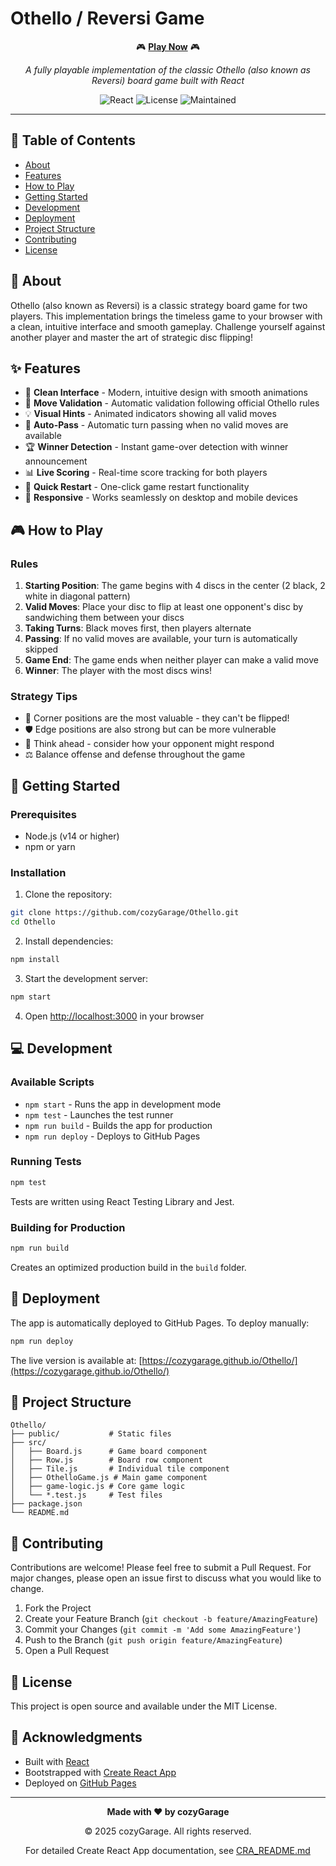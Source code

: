 # Othello / Reversi Game

<div align="center">

🎮 **[Play Now](https://cozygarage.github.io/Othello/)** 🎮

*A fully playable implementation of the classic Othello (also known as Reversi) board game built with React*

![React](https://img.shields.io/badge/React-18.2.0-blue?style=flat-square&logo=react)
![License](https://img.shields.io/badge/License-MIT-green?style=flat-square)
![Maintained](https://img.shields.io/badge/Maintained-Yes-brightgreen?style=flat-square)

</div>

---

## 📖 Table of Contents

- [About](#about)
- [Features](#features)
- [How to Play](#how-to-play)
- [Getting Started](#getting-started)
- [Development](#development)
- [Deployment](#deployment)
- [Project Structure](#project-structure)
- [Contributing](#contributing)
- [License](#license)

## 🎯 About

Othello (also known as Reversi) is a classic strategy board game for two players. This implementation brings the timeless game to your browser with a clean, intuitive interface and smooth gameplay. Challenge yourself against another player and master the art of strategic disc flipping!

## ✨ Features

- 🎨 **Clean Interface** - Modern, intuitive design with smooth animations
- 🎯 **Move Validation** - Automatic validation following official Othello rules
- 💡 **Visual Hints** - Animated indicators showing all valid moves
- 🔄 **Auto-Pass** - Automatic turn passing when no valid moves are available
- 🏆 **Winner Detection** - Instant game-over detection with winner announcement
- 📊 **Live Scoring** - Real-time score tracking for both players
- 🔄 **Quick Restart** - One-click game restart functionality
- 📱 **Responsive** - Works seamlessly on desktop and mobile devices

## 🎮 How to Play

### Rules

1. **Starting Position**: The game begins with 4 discs in the center (2 black, 2 white in diagonal pattern)
2. **Valid Moves**: Place your disc to flip at least one opponent's disc by sandwiching them between your discs
3. **Taking Turns**: Black moves first, then players alternate
4. **Passing**: If no valid moves are available, your turn is automatically skipped
5. **Game End**: The game ends when neither player can make a valid move
6. **Winner**: The player with the most discs wins!

### Strategy Tips

- 🎯 Corner positions are the most valuable - they can't be flipped!
- 🛡️ Edge positions are also strong but can be more vulnerable
- 🤔 Think ahead - consider how your opponent might respond
- ⚖️ Balance offense and defense throughout the game

## 🚀 Getting Started

### Prerequisites

- Node.js (v14 or higher)
- npm or yarn

### Installation

1. Clone the repository:
```bash
git clone https://github.com/cozyGarage/Othello.git
cd Othello
```

2. Install dependencies:
```bash
npm install
```

3. Start the development server:
```bash
npm start
```

4. Open [http://localhost:3000](http://localhost:3000) in your browser

## 💻 Development

### Available Scripts

- `npm start` - Runs the app in development mode
- `npm test` - Launches the test runner
- `npm run build` - Builds the app for production
- `npm run deploy` - Deploys to GitHub Pages

### Running Tests

```bash
npm test
```

Tests are written using React Testing Library and Jest.

### Building for Production

```bash
npm run build
```

Creates an optimized production build in the `build` folder.

## 🚀 Deployment

The app is automatically deployed to GitHub Pages. To deploy manually:

```bash
npm run deploy
```

The live version is available at: [https://cozygarage.github.io/Othello/](https://cozygarage.github.io/Othello/)

## 📁 Project Structure

```
Othello/
├── public/           # Static files
├── src/
│   ├── Board.js      # Game board component
│   ├── Row.js        # Board row component
│   ├── Tile.js       # Individual tile component
│   ├── OthelloGame.js # Main game component
│   ├── game-logic.js # Core game logic
│   └── *.test.js     # Test files
├── package.json
└── README.md
```

## 🤝 Contributing

Contributions are welcome! Please feel free to submit a Pull Request. For major changes, please open an issue first to discuss what you would like to change.

1. Fork the Project
2. Create your Feature Branch (`git checkout -b feature/AmazingFeature`)
3. Commit your Changes (`git commit -m 'Add some AmazingFeature'`)
4. Push to the Branch (`git push origin feature/AmazingFeature`)
5. Open a Pull Request

## 📄 License

This project is open source and available under the MIT License.

## 🙏 Acknowledgments

- Built with [React](https://reactjs.org/)
- Bootstrapped with [Create React App](https://create-react-app.dev/)
- Deployed on [GitHub Pages](https://pages.github.com/)

---

<div align="center">

**Made with ❤️ by cozyGarage**

© 2025 cozyGarage. All rights reserved.

For detailed Create React App documentation, see [CRA_README.md](./CRA_README.md)

</div>

